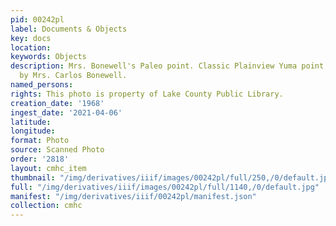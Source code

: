 ```yaml
---
pid: 00242pl
label: Documents & Objects
key: docs
location: 
keywords: Objects
description: Mrs. Bonewell's Paleo point. Classic Plainview Yuma point found in 1968
  by Mrs. Carlos Bonewell.
named_persons: 
rights: This photo is property of Lake County Public Library.
creation_date: '1968'
ingest_date: '2021-04-06'
latitude: 
longitude: 
format: Photo
source: Scanned Photo
order: '2818'
layout: cmhc_item
thumbnail: "/img/derivatives/iiif/images/00242pl/full/250,/0/default.jpg"
full: "/img/derivatives/iiif/images/00242pl/full/1140,/0/default.jpg"
manifest: "/img/derivatives/iiif/00242pl/manifest.json"
collection: cmhc
---
```


